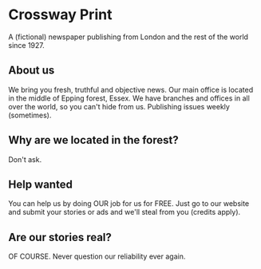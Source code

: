 # Crossway Print
A (fictional) newspaper publishing from London and the rest of the world since 1927.

## About us
We bring you fresh, truthful and objective news. Our main office is located in the middle of Epping forest, Essex. We have branches and offices in all over the world, so you can't hide from us. Publishing issues weekly (sometimes).

## Why are we located in the forest?
Don't ask.

## Help wanted
You can help us by doing OUR job for us for FREE. Just go to our website and submit your stories or ads and we'll steal from you (credits apply).

## Are our stories real?
OF COURSE. Never question our reliability ever again.
